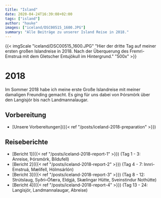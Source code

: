 ```yaml
---
title: "Island"
date: 2020-04-24T16:39:08+02:00
tags: ["island"]
author: "hauke"
images: ["iceland/DSC00515_1600.JPG"]
summary: "Alle Beiträge zu unserer Island Reise in 2018."
---
```


{{< imgScale "iceland/DSC00515_1600.JPG" "Hier der dritte Tag auf meiner ersten großen Islandreise in 2018. Nach der Überquerung des Fremri-Emstruá mit dem Gletscher Entujökull im Hintergrund." "500x" >}}

# 2018

Im Sommer 2018 habe ich meine erste Große Islandreise mit meiner damaligen Freunding gemacht.
Es ging für uns dabei von Þórsmörk über den Langisjór bis nach Landmannalaugar.

## Vorbereitung

* [Unsere Vorbereitungen]({{< ref "/posts/iceland-2018-preparation" >}})

## Reiseberichte

* [Bericht 1]({{< ref "/posts/iceland-2018-report-1" >}}) (Tag 1 - 3: Anreise, Þórsmörk, Bíldufell)
* [Bericht 2]({{< ref "/posts/iceland-2018-report-2" >}}) (Tag 4 - 7: Innri-Emstruá, Mælifell, Hólmsárlón)
* [Bericht 3]({{< ref "/posts/iceland-2018-report-3" >}}) (Tag 8 - 12: Strútslaug, Syðri–Ófæra, Eldgjá, Skælingar Hütte, Sveinstindur Nothütte)
* [Bericht 4]({{< ref "/posts/iceland-2018-report-4" >}}) (Tag 13 - 24: Langisjór, Landmannalaugar, Abreise)
